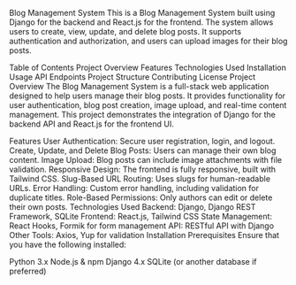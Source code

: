 Blog Management System
This is a Blog Management System built using Django for the backend and React.js for the frontend. The system allows users to create, view, update, and delete blog posts. It supports authentication and authorization, and users can upload images for their blog posts.

Table of Contents
Project Overview
Features
Technologies Used
Installation
Usage
API Endpoints
Project Structure
Contributing
License
Project Overview
The Blog Management System is a full-stack web application designed to help users manage their blog posts. It provides functionality for user authentication, blog post creation, image upload, and real-time content management. This project demonstrates the integration of Django for the backend API and React.js for the frontend UI.

Features
User Authentication: Secure user registration, login, and logout.
Create, Update, and Delete Blog Posts: Users can manage their own blog content.
Image Upload: Blog posts can include image attachments with file validation.
Responsive Design: The frontend is fully responsive, built with Tailwind CSS.
Slug-Based URL Routing: Uses slugs for human-readable URLs.
Error Handling: Custom error handling, including validation for duplicate titles.
Role-Based Permissions: Only authors can edit or delete their own posts.
Technologies Used
Backend: Django, Django REST Framework, SQLite
Frontend: React.js, Tailwind CSS
State Management: React Hooks, Formik for form management
API: RESTful API with Django
Other Tools: Axios, Yup for validation
Installation
Prerequisites
Ensure that you have the following installed:

Python 3.x
Node.js & npm
Django 4.x
SQLite (or another database if preferred)
